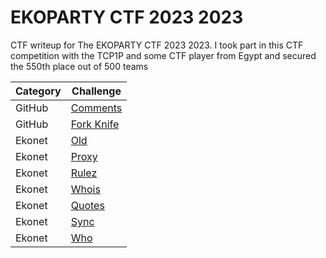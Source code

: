 # EKOPARTY CTF 2023 2023
CTF writeup for The EKOPARTY CTF 2023 2023. I took part in this CTF competition with the TCP1P and some CTF player from Egypt and secured the 550th place out of 500 teams

| Category | Challenge |
| --- | --- |
| GitHub | [Comments](/EKOPARTY%20CTF%202023/Comments/)
| GitHub | [Fork Knife](/EKOPARTY%20CTF%202023/Fork%20Knife/)
| Ekonet | [Old](/EKOPARTY%20CTF%202023/Old/)
| Ekonet | [Proxy](/EKOPARTY%20CTF%202023/Proxy/)
| Ekonet | [Rulez](/EKOPARTY%20CTF%202023/Rulez/)
| Ekonet | [Whois](/EKOPARTY%20CTF%202023/Whois/)
| Ekonet | [Quotes](/EKOPARTY%20CTF%202023/Quotes/)
| Ekonet | [Sync](/EKOPARTY%20CTF%202023/Sync/)
| Ekonet | [Who](/EKOPARTY%20CTF%202023/Who/)